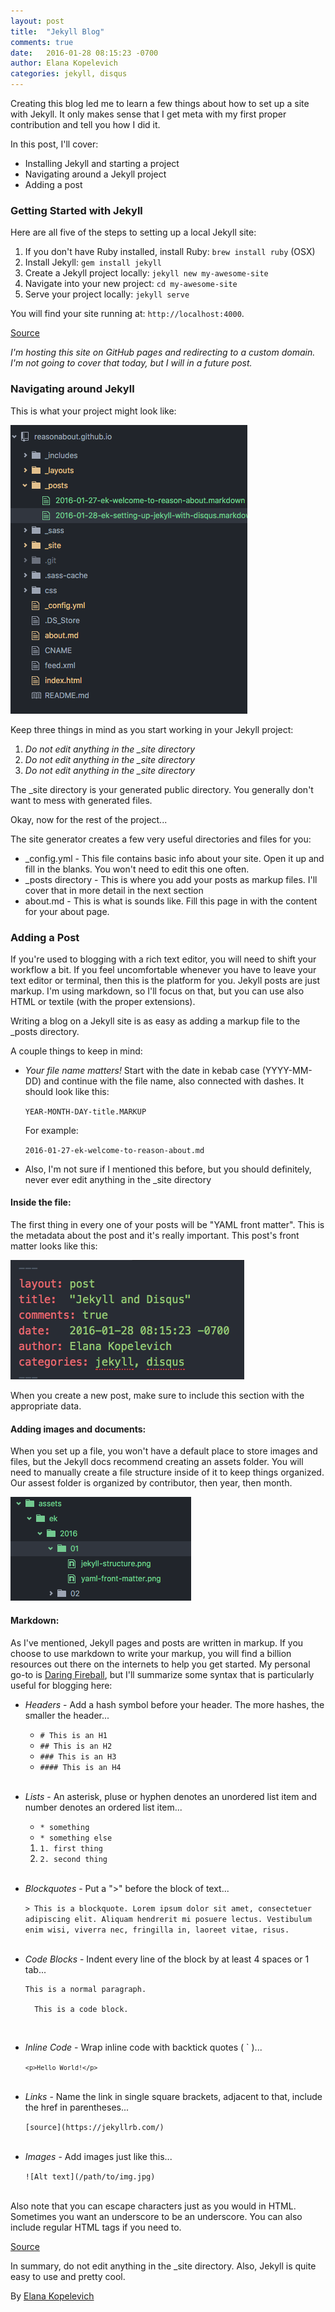 ```yaml
---
layout: post
title:  "Jekyll Blog"
comments: true
date:   2016-01-28 08:15:23 -0700
author: Elana Kopelevich
categories: jekyll, disqus
---
```


Creating this blog led me to learn a few things about how to set up a site with Jekyll. It only makes sense that I get meta with my first proper contribution and tell you how I did it.

In this post, I'll cover:

* Installing Jekyll and starting a project
* Navigating around a Jekyll project
* Adding a post


### Getting Started with Jekyll

Here are all five of the steps to setting up a local Jekyll site:

1. If you don't have Ruby installed, install Ruby: `brew install ruby` (OSX)
2. Install Jekyll: `gem install jekyll`
3. Create a Jekyll project locally: `jekyll new my-awesome-site`
4. Navigate into your new project: `cd my-awesome-site`
5. Serve your project locally: `jekyll serve`

You will find your site running at: `http://localhost:4000`.

[Source](https://jekyllrb.com/)

*I'm hosting this site on GitHub pages and redirecting to a custom domain. I'm not going to cover that today, but I will in a future post.*


### Navigating around Jekyll

This is what your project might look like:

![Jekyll Site Structure](/assets/ek/2016/01/jekyll-structure.png)

Keep three things in mind as you start working in your Jekyll project:

1. _Do not edit anything in the \_site directory_
2. _Do not edit anything in the \_site directory_
3. _Do not edit anything in the \_site directory_

The \_site directory is your generated public directory. You generally don't want to mess with generated files.

Okay, now for the rest of the project...

The site generator creates a few very useful directories and files for you:

* \_config.yml - This file contains basic info about your site. Open it up and fill in the blanks. You won't need to edit this one often.
* \_posts directory - This is where you add your posts as markup files. I'll cover that in more detail in the next section
* about.md - This is what is sounds like. Fill this page in with the content for your about page.


### Adding a Post

If you're used to blogging with a rich text editor, you will need to shift your workflow a bit. If you feel uncomfortable whenever you have to leave your text editor or terminal, then this is the platform for you. Jekyll posts are just markup. I'm using markdown, so I'll focus on that, but you can use also HTML or textile (with the proper extensions).

Writing a blog on a Jekyll site is as easy as adding a markup file to the \_posts directory.

A couple things to keep in mind:

* _Your file name matters!_ Start with the date in kebab case (YYYY-MM-DD) and continue with the file name, also connected with dashes. It should look like this:

  `YEAR-MONTH-DAY-title.MARKUP`

  For example:

  `2016-01-27-ek-welcome-to-reason-about.md`

* Also, I'm not sure if I mentioned this before, but you should definitely, never ever edit anything in the \_site directory


#### Inside the file:

The first thing in every one of your posts will be "YAML front matter". This is the metadata about the post and it's really important. This post's front matter looks like this:

![YAML front matter](/assets/ek/2016/01/yaml-front-matter.png)

When you create a new post, make sure to include this section with the appropriate data.


#### Adding images and documents:

When you set up a file, you won't have a default place to store images and files, but the Jekyll docs recommend creating an assets folder. You will need to manually create a file structure inside of it to keep things organized. Our assest folder is organized by contributor, then year, then month.

![YAML front matter](/assets/ek/2016/01/asset-folder.png)

#### Markdown:

As I've mentioned, Jekyll pages and posts are written in markup. If you choose to use markdown to write your markup, you will find a billion resources out there on the internets to help you get started. My personal go-to is [Daring Fireball](https://daringfireball.net/projects/markdown/syntax), but I'll summarize some syntax that is particularly useful for blogging here:

* _Headers_ - Add a hash symbol before your header. The more hashes, the smaller the header...

  * `# This is an H1`
  * `## This is an H2`
  * `### This is an H3`
  * `#### This is an H4`
  <br><br>

* _Lists_ - An asterisk, pluse or hyphen denotes an unordered list item and number denotes an ordered list item...

  * `* something`
  * `* something else`

  1. `1. first thing`
  2. `2. second thing`
  <br><br>

* _Blockquotes_ - Put a ">" before the block of text...   

    `> This is a blockquote. Lorem ipsum dolor sit amet,
    consectetuer adipiscing elit. Aliquam hendrerit mi posuere lectus.
    Vestibulum enim wisi, viverra nec, fringilla in, laoreet vitae, risus.`
    <br><br>

* _Code Blocks_ - Indent every line of the block by at least 4 spaces or 1 tab...

      This is a normal paragraph.

        This is a code block.

<br>

* _Inline Code_ - Wrap inline code with backtick quotes ( \` )...

  <code>`<p>Hello World!</p>`</code>
  <br><br>

* _Links_ - Name the link in single square brackets, adjacent to that, include the href in parentheses...

  `[source](https://jekyllrb.com/)`
  <br><br>

* _Images_ - Add images just like this...   

  `![Alt text](/path/to/img.jpg)`
  <br><br>


Also note that you can escape characters just as you would in HTML. Sometimes you want an underscore to be an underscore. You can also include regular HTML tags if you need to.

[Source](http://jekyllrb.com/docs/posts/)

In summary, do not edit anything in the \_site directory. Also, Jekyll is quite easy to use and pretty cool.


By [Elana Kopelevich](https://github.com/ekopelevich)
